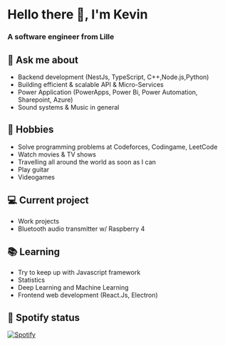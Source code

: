 # Hello there 👋, I'm Kevin

### A software engineer from Lille

## 💬 Ask me about 

- Backend development (NestJs, TypeScript, C++,Node.js,Python)
- Building efficient & scalable API & Micro-Services
- Power Application (PowerApps, Power Bi, Power Automation, Sharepoint, Azure)
- Sound systems & Music in general

## 📅 Hobbies

- Solve programming problems at Codeforces, Codingame, LeetCode
- Watch movies & TV shows
- Travelling all around the world as soon as I can
- Play guitar
- Videogames

## 💻 Current project

- Work projects
- Bluetooth audio transmitter w/ Raspberry 4

## 📚 Learning

- Try to keep up with Javascript framework
- Statistics
- Deep Learning and Machine Learning
- Frontend web development (React.Js, Electron)

## 🎵 Spotify status

[![Spotify](https://novatorem-git-master-radiusof.vercel.app/api/spotify)](https://open.spotify.com/user/11451407?si=4b2ebb139db7476f)
